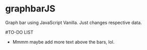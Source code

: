# graphbarJS
Graph bar using JavaScript Vanilla. Just changes respective data.

#TO-DO LIST
- Mmmm maybe add more text above the bars, lol.
